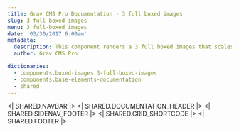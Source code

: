 ```yaml
---
title: Grav CMS Pro Documentation - 3 full boxed images
slug: 3-full-boxed-images
menu: 3 full-boxed images
date: '03/30/2017 6:00am'
metadata:
  description: This component renders a 3 full boxed images that scales when mouse is placed over them and with a nice caption at their bottom
  author: Grav CMS Pro

dictionaries:
  - components.boxed-images.3-full-boxed-images
  - components.base-elements-documentation
  - shared
---
```


<| SHARED.NAVBAR |>
<| SHARED.DOCUMENTATION_HEADER |>
<| SHARED.SIDENAV_FOOTER |>
<| SHARED.GRID_SHORTCODE |>
<| SHARED.FOOTER |>
